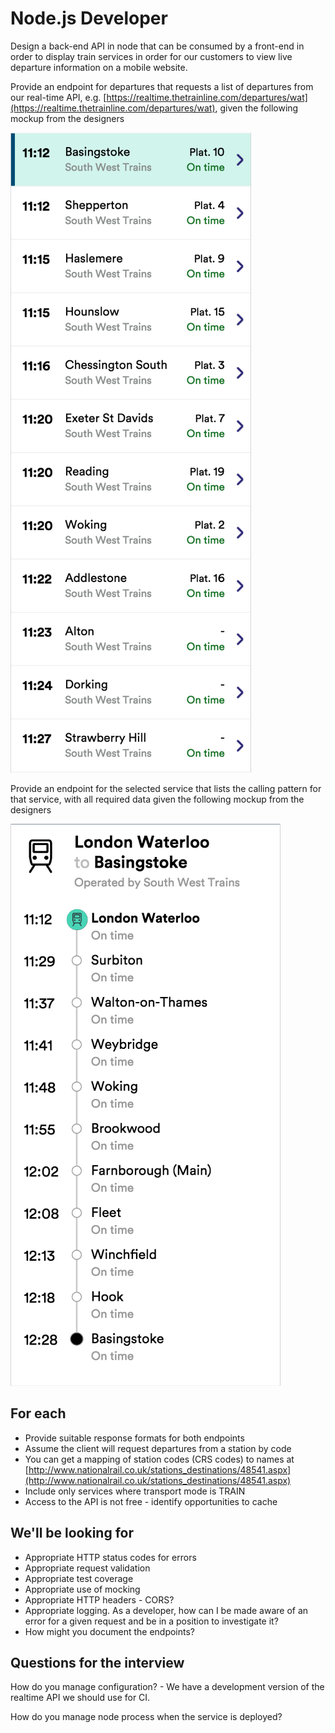 # Node.js Developer

Design a back-end API in node that can be consumed by a front-end in order to display train services in order for our customers to view live departure information on a mobile website.

Provide an endpoint for departures that requests a list of departures from our real-time API, e.g. [https://realtime.thetrainline.com/departures/wat](https://realtime.thetrainline.com/departures/wat), given the following mockup from the designers

![List of departure services](list-of-departures-from.png "List of departure services")

Provide an endpoint for the selected service that lists the calling pattern for that service, with all required data given the following mockup from the designers

![Calling pattern for a service](calling-pattern.png "Calling pattern for a service")

## For each

- Provide suitable response formats for both endpoints
- Assume the client will request departures from a station by code
- You can get a mapping of station codes (CRS codes) to names at [http://www.nationalrail.co.uk/stations_destinations/48541.aspx](http://www.nationalrail.co.uk/stations_destinations/48541.aspx)
- Include only services where transport mode is TRAIN
- Access to the API is not free - identify opportunities to cache

## We'll be looking for

- Appropriate HTTP status codes for errors
- Appropriate request validation
- Appropriate test coverage
- Appropriate use of mocking
- Appropriate HTTP headers - CORS?
- Appropriate logging. As a developer, how can I be made aware of an error for a given request and be in a position to investigate it?
- How might you document the endpoints?

## Questions for the interview

How do you manage configuration? - We have a development version of the realtime API we should use for CI.

How do you manage node process when the service is deployed?
